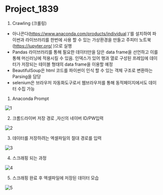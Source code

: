 # Project_1839

1. Crawling (크롤링)
* 아나콘다(https://www.anaconda.com/products/individual )’를 설치하여 파이썬과 라이브러리를 한번에 사용 할 수 있는 가상환경을 만들고 
주피터 노트북(https://jupyter.org/ )으로 실행
* Pandas 라이브러리를 통해 필요한 데이터만을 담은 data frame을 선언하고 이를 통해 머신러닝에 적용시킬 수 있음. 인덱스가 있어 행과 열로 구성된 프레임에 데이터가 저장되는 테이블 형태의 data frame을 이용할 예정
* BeautifulSoup은 html 코드를 파이썬이 인식 할 수 있는 객체 구조로 변환하는 Parsing을 담당
* selenium은 브라우저 자동화도구로서 웹브라우저를 통해 동적페이지에서도 데이터 수집  가능

1) Anaconda Prompt

![1](https://user-images.githubusercontent.com/76679270/145396988-751b64cb-a10d-4afe-8854-5d2307d3e0b5.jpg)


2) 크롬드라이버 저장 경로 ,자신의 네이버 ID/PW입력

![2](https://user-images.githubusercontent.com/76679270/145397347-f68db065-170e-4a00-aed6-33135de8972b.jpg)
 

3) 데이터를 저장하려는 엑셀파일의 절대 경로를 입력

![3](https://user-images.githubusercontent.com/76679270/145397369-611f6349-8f61-4233-a045-7c063fada459.jpg)


4) 스크래핑 되는 과정

![4](https://user-images.githubusercontent.com/76679270/145397412-f6a52c56-0aca-4205-9ad4-32f9f713dd5d.jpg)

  
5) 스크래핑 완료 후 엑셀파일에 저장된 데이터 모습

![5](https://user-images.githubusercontent.com/76679270/145397428-777021fd-bb56-4170-b1de-4c3f4739c990.png)



